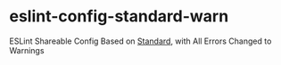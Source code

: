 # eslint-config-standard-warn
ESLint Shareable Config Based on [Standard](https://github.com/feross/eslint-config-standard), with All Errors Changed to Warnings
